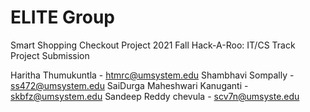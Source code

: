 # ELITE Group
Smart Shopping Checkout Project 
2021 Fall Hack-A-Roo: IT/CS Track Project Submission

Haritha Thumukuntla - htmrc@umsystem.edu 
Shambhavi Sompally - ss472@umsystem.edu 
SaiDurga Maheshwari Kanuganti - skbfz@umsystem.edu 
Sandeep Reddy chevula - scv7n@umsyste.edu
